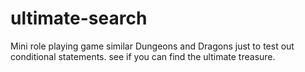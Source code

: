 # ultimate-search
Mini role playing game similar Dungeons and Dragons just to test out conditional statements. see if you can find the ultimate treasure.
